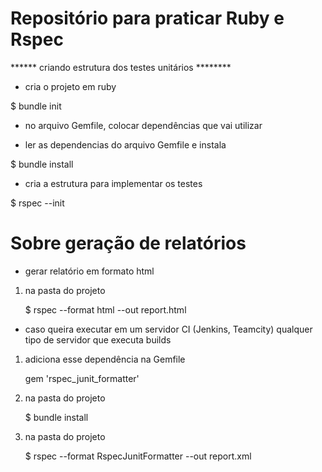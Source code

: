 # Repositório para praticar Ruby e Rspec

****** criando estrutura dos testes unitários ********

- cria o projeto em ruby

$ bundle init

- no arquivo Gemfile, colocar dependências que vai utilizar

- ler as dependencias do arquivo Gemfile e instala

$ bundle install

- cria a estrutura para implementar os testes

$ rspec --init

# Sobre geração de relatórios

- gerar relatório em formato html

1) na pasta do projeto

	$ rspec --format html --out report.html

- caso queira executar em um servidor CI (Jenkins, Teamcity) qualquer tipo de servidor que executa builds

1) adiciona esse dependência na Gemfile 

	gem 'rspec_junit_formatter'
2) na pasta do projeto

	$ bundle install
3) na pasta do projeto

	$ rspec --format RspecJunitFormatter --out report.xml

